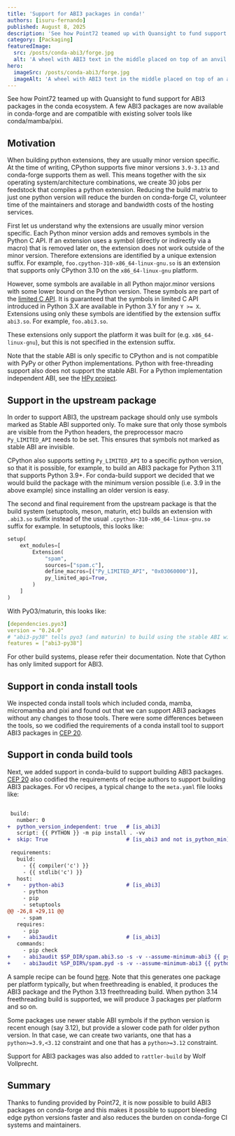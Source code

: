 ```yaml
---
title: 'Support for ABI3 packages in conda!'
authors: [isuru-fernando]
published: August 8, 2025
description: 'See how Point72 teamed up with Quansight to fund support for ABI3 packages in the conda ecosystem.'
category: [Packaging]
featuredImage:
  src: /posts/conda-abi3/forge.jpg
  alt: 'A wheel with ABI3 text in the middle placed on top of an anvil being forged with a hammer'
hero:
  imageSrc: /posts/conda-abi3/forge.jpg
  imageAlt: 'A wheel with ABI3 text in the middle placed on top of an anvil being forged with a hammer'
---
```


See how Point72 teamed up with Quansight to fund support for ABI3 packages
in the conda ecosystem. A few ABI3 packages are now available in conda-forge
and are compatible with existing solver tools like conda/mamba/pixi.

## Motivation

When building python extensions, they are usually minor version specific.
At the time of writing, CPython supports five minor versions `3.9-3.13`
and conda-forge supports them as well. This means together with the six
operating system/architecture combinations, we create 30 jobs per feedstock
that compiles a python extension. Reducing the build matrix to just one
python version will reduce the burden on conda-forge CI, volunteer time
of the maintainers and storage and bandwidth costs of the hosting services.

First let us understand why the extensions are usually minor version specific.
Each Python minor version adds and removes symbols in the Python C API.
If an extension uses a symbol (directly or indirectly via a macro) that is
removed later on, the extension does not work outside of the minor
version. Therefore extensions are identified by a unique extension suffix.
For example, `foo.cpython-310-x86_64-linux-gnu.so` is an extension that
supports only CPython 3.10 on the `x86_64-linux-gnu` platform.

However, some symbols are available in all Python major.minor versions with some
lower bound on the Python version. These symbols are part of the
[limited C API][C_API_Stability]. It is guaranteed that the symbols in limited C API
introduced in Python 3.X are available in Python 3.Y for any `Y >= X`.
Extensions using only these symbols are identified by the extension suffix
`abi3.so`. For example, `foo.abi3.so`.

These extensions only support the platform it was built for (e.g.
`x86_64-linux-gnu`), but this is not specified in the extension suffix.

Note that the stable ABI is only specific to CPython and is not compatible with
PyPy or other Python implementations. Python with free-threading support also does
not support the stable ABI. For a Python implementation independent
ABI, see the [HPy project][HPy].

## Support in the upstream package

In order to support ABI3, the upstream package should only use symbols marked
as Stable ABI supported only. To make sure that only those symbols are visible
from the Python headers, the preprocessor macro `Py_LIMITED_API` needs to be set.
This ensures that symbols not marked as stable ABI are invisible.

CPython also supports setting `Py_LIMITED_API` to a specific python version, so
that it is possible, for example, to build an ABI3 package for Python 3.11 that supports
Python 3.9+. For conda-build support we decided that we would build the package
with the minimum version possible (i.e. 3.9 in the above example) since installing
an older version is easy.

The second and final requirement from the upstream package is that the build
system (setuptools, meson, maturin, etc) builds an extension with `.abi3.so`
suffix instead of the usual `.cpython-310-x86_64-linux-gnu.so` suffix for example.
In setuptools, this looks like:
```python
setup(
    ext_modules=[
        Extension(
            "spam",
            sources=["spam.c"],
            define_macros=[("Py_LIMITED_API", "0x03060000")],
            py_limited_api=True,
        )
    ]
)
```
With PyO3/maturin, this looks like:
```yaml
[dependencies.pyo3]
version = "0.24.0"
# "abi3-py38" tells pyo3 (and maturin) to build using the stable ABI with minimum Python version 3.8
features = ["abi3-py38"]
```
For other build systems, please refer their documentation. Note that Cython
has only limited support for ABI3.

## Support in conda install tools

We inspected conda install tools which included conda, mamba, micromamba and pixi
and found out that we can support ABI3 packages without any changes to those tools.
There were some differences between the tools, so we codified the requirements
of a conda install tool to support ABI3 packages in [CEP 20](CEP20).

## Support in conda build tools

Next, we added support in conda-build to support building ABI3 packages.
[CEP 20](CEP20) also codified the requirements of recipe authors to support
building ABI3 packages. For v0 recipes, a typical change to the
`meta.yaml` file looks like:

```diff
 
 build:
   number: 0
+  python_version_independent: true   # [is_abi3]
   script: {{ PYTHON }} -m pip install . -vv
+  skip: True                         # [is_abi3 and not is_python_min]
 
 requirements:
   build:
     - {{ compiler('c') }}
     - {{ stdlib('c') }}
   host:
+    - python-abi3                    # [is_abi3]
     - python
     - pip
     - setuptools
@@ -26,8 +29,11 @@
     - spam
   requires:
     - pip
+    - abi3audit                      # [is_abi3]
   commands:
     - pip check
+    - abi3audit $SP_DIR/spam.abi3.so -s -v --assume-minimum-abi3 {{ python_min }}   # [unix and is_abi3]
+    - abi3audit %SP_DIR%/spam.pyd -s -v --assume-minimum-abi3 {{ python_min }}      # [win and is_abi3]
```

A sample recipe can be found [here](ABI3_example). Note that
this generates one package per platform typically, but when freethreading
is enabled, it produces the ABI3 package and the Python 3.13 freethreading
build. When python 3.14 freethreading build is supported, we will
produce 3 packages per platform and so on.

Some packages use newer stable ABI symbols if the python version is
recent enough (say 3.12), but provide a slower code path for older python
version. In that case, we can create two variants, one that has a
`python>=3.9,<3.12` constraint and one that has a `python>=3.12` constraint.

Support for ABI3 packages was also added to `rattler-build` by Wolf Vollprecht.

## Summary

Thanks to funding provided by Point72, it is now possible to build ABI3
packages on conda-forge and this makes it possible to support bleeding
edge python versions faster and also reduces the burden on conda-forge
CI systems and maintainers.

[C_API_Stability]: https://docs.Python.org/3/c-api/stable.html

[HPy]: https://hpyproject.org

[CEP20]: https://github.com/conda/ceps/blob/main/cep-0020.md

[ABI3_example]: https://github.com/conda-forge/python-abi3-feedstock/blob/main/recipe/example-meta.yaml


